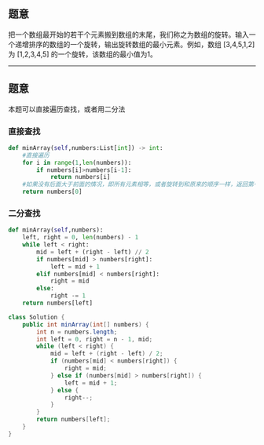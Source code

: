## 题意

把一个数组最开始的若干个元素搬到数组的末尾，我们称之为数组的旋转。输入一个递增排序的数组的一个旋转，输出旋转数组的最小元素。例如，数组 [3,4,5,1,2] 为 [1,2,3,4,5] 的一个旋转，该数组的最小值为1。  

---
## 题意

本题可以直接遍历查找，或者用二分法

### 直接查找

```python
def minArray(self,numbers:List[int]) -> int:
	#直接遍历
	for i in range(1,len(numbers)):
		if numbers[i]>numbers[i-1]:
			return numbers[i]
	#如果没有后面大于前面的情况，即所有元素相等，或者旋转到和原来的顺序一样，返回第一个
	return numbers[0]
```

### 二分查找

```python
def minArray(self,numbers):
	left, right = 0, len(numbers) - 1
	while left < right:
		mid = left + (right - left) // 2
		if numbers[mid] > numbers[right]:
			left = mid + 1
		elif numbers[mid] < numbers[right]:
			right = mid
		else:
			right -= 1
	return numbers[left]
```

```java
class Solution {
	public int minArray(int[] numbers) {
		int n = numbers.length;
		int left = 0, right = n - 1, mid;
		while (left < right) {
			mid = left + (right - left) / 2;
			if (numbers[mid] < numbers[right]) {
				right = mid;
			} else if (numbers[mid] > numbers[right]) {
				left = mid + 1;
			} else {
				right--;
			}
		}
		return numbers[left];
	}
}
```